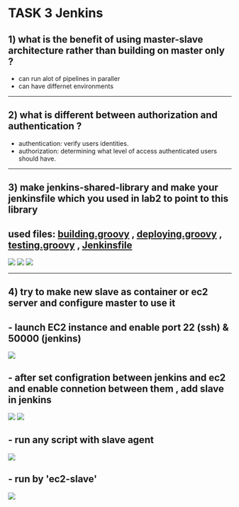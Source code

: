 # TASK 3 Jenkins

## 1) what is the benefit of using master-slave architecture rather than building on master only ?
- can run alot of pipelines in paraller 
- can have differnet environments

----------------------------------------------------------
## 2) what is different between authorization and authentication ?
- authentication: verify users identities.
- authorization:  determining what level of access authenticated users should have.

----------------------------------------------------------
## 3) make jenkins-shared-library and make your jenkinsfile which you used in lab2 to point to this library
## used files: [building.groovy](https://github.com/IbrahimmAdel/DevOps_sprints/blob/main/jenkins/task%203/vars/building.groovy) , [deploying.groovy](https://github.com/IbrahimmAdel/DevOps_sprints/blob/main/jenkins/task%203/vars/deploying.groovy) , [testing.groovy](https://github.com/IbrahimmAdel/DevOps_sprints/blob/main/jenkins/task%203/vars/testing.groovy) , [Jenkinsfile](https://github.com/IbrahimmAdel/DevOps_sprints/blob/main/jenkins/task%203/Jenkinsfile) 
![](https://github.com/IbrahimmAdel/DevOps_sprints/blob/main/Jenkins/jenkins_3/screenshots/1.1.png)
![](https://github.com/IbrahimmAdel/DevOps_sprints/blob/main/Jenkins/jenkins_3/screenshots/1.2.png)
![](https://github.com/IbrahimmAdel/DevOps_sprints/blob/main/Jenkins/jenkins_3/screenshots/1.3.png)


----------------------------------------------------------
## 4) try to make new slave as container or ec2 server and configure master to use it
## - launch EC2 instance and enable port 22 (ssh) & 50000 (jenkins)
![](https://github.com/IbrahimmAdel/DevOps_sprints/blob/main/Jenkins/jenkins_3/screenshots/2.1.png)
## - after set configration between jenkins and ec2 and enable connetion between them , add slave in jenkins
![](https://github.com/IbrahimmAdel/DevOps_sprints/blob/main/Jenkins/jenkins_3/screenshots/2.2.png)
![](https://github.com/IbrahimmAdel/DevOps_sprints/blob/main/Jenkins/jenkins_3/screenshots/2.3.png)
## - run any script with slave agent
![](https://github.com/IbrahimmAdel/DevOps_sprints/blob/main/Jenkins/jenkins_3/screenshots/2.4.png)
## - run by 'ec2-slave'
![](https://github.com/IbrahimmAdel/DevOps_sprints/blob/main/Jenkins/jenkins_3/screenshots/2.5.png)


